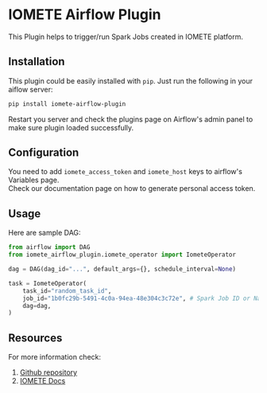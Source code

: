 # IOMETE Airflow Plugin

This Plugin helps to trigger/run Spark Jobs created in IOMETE platform.

## Installation

This plugin could be easily installed with `pip`. Just run the following in your aiflow server:
```bash
pip install iomete-airflow-plugin
```
Restart you server and check the plugins page on Airflow's admin panel to make sure plugin loaded successfully.

## Configuration

You need to add `iomete_access_token` and `iomete_host` keys to airflow's Variables page.  
Check our documentation page on how to generate personal access token.

## Usage

Here are sample DAG:
```python
from airflow import DAG
from iomete_airflow_plugin.iomete_operator import IometeOperator

dag = DAG(dag_id="...", default_args={}, schedule_interval=None)

task = IometeOperator(
    task_id="random_task_id",
    job_id="1b0fc29b-5491-4c0a-94ea-48e304c3c72e", # Spark Job ID or Name in IOMETE platform.
    dag=dag,
)

```

## Resources
For more information check: 
1. [Github repository](https://github.com/iomete/iomete-airflow-plugin)
2. [IOMETE Docs](https://iomete.com/docs)
